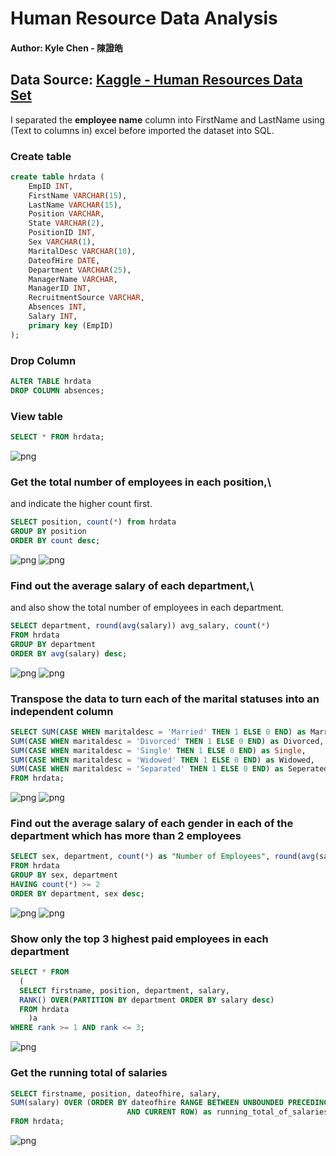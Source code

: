 # Human Resource Data Analysis

#### Author: Kyle Chen - 陳證皓

## Data Source: [Kaggle - Human Resources Data Set](https://www.kaggle.com/rhuebner/human-resources-data-set)
I separated the **employee name** column into FirstName and LastName using (Text to columns in) excel before imported the dataset into SQL.

### Create table
```sql
create table hrdata (
	EmpID INT,
	FirstName VARCHAR(15),
	LastName VARCHAR(15),
	Position VARCHAR,
	State VARCHAR(2),
	PositionID INT,
	Sex VARCHAR(1),
	MaritalDesc VARCHAR(10),
	DateofHire DATE,
	Department VARCHAR(25),
	ManagerName VARCHAR,
	ManagerID INT,
	RecruitmentSource VARCHAR,
	Absences INT,
	Salary INT,
	primary key (EmpID)
);
```

### Drop Column
```sql
ALTER TABLE hrdata
DROP COLUMN absences;
```

### View table
```sql
SELECT * FROM hrdata;
```
![png](img/table.png)

### Get the total number of employees in each position,\
and indicate the higher count first.

```sql
SELECT position, count(*) from hrdata
GROUP BY position
ORDER BY count desc;
```
![png](img/sql/num_position.png)
![png](img/tableau/num_position.png)

### Find out the average salary of each department,\
and also show the total number of employees in each department.

```sql
SELECT department, round(avg(salary)) avg_salary, count(*)
FROM hrdata
GROUP BY department
ORDER BY avg(salary) desc;
```
![png](img/sql/department_avg_salary.png)
![png](img/tableau/department_avg_salary.png)

### Transpose the data to turn each of the marital statuses into an independent column

```sql
SELECT SUM(CASE WHEN maritaldesc = 'Married' THEN 1 ELSE 0 END) as Married,
SUM(CASE WHEN maritaldesc = 'Divorced' THEN 1 ELSE 0 END) as Divorced,
SUM(CASE WHEN maritaldesc = 'Single' THEN 1 ELSE 0 END) as Single,
SUM(CASE WHEN maritaldesc = 'Widowed' THEN 1 ELSE 0 END) as Widowed,
SUM(CASE WHEN maritaldesc = 'Separated' THEN 1 ELSE 0 END) as Seperated
FROM hrdata;
```
![png](img/sql/transpose.png)
![png](img/tableau/transpose.png)

### Find out the average salary of each gender in each of the department which has more than 2 employees

```sql
SELECT sex, department, count(*) as "Number of Employees", round(avg(salary), 1) as "Average Salary"
FROM hrdata
GROUP BY sex, department
HAVING count(*) >= 2
ORDER BY department, sex desc;
```
![png](img/sql/sex_salary.png)
![png](img/tableau/sex_salary.png)

### Show only the top 3 highest paid employees in each department

```sql
SELECT * FROM
  (
  SELECT firstname, position, department, salary,
  RANK() OVER(PARTITION BY department ORDER BY salary desc)
  FROM hrdata
	)a
WHERE rank >= 1 AND rank <= 3;
```
![png](img/sql/partition_rank.png)

### Get the running total of salaries

```sql
SELECT firstname, position, dateofhire, salary,
SUM(salary) OVER (ORDER BY dateofhire RANGE BETWEEN UNBOUNDED PRECEDING
				          AND CURRENT ROW) as running_total_of_salaries
FROM hrdata;
```
![png](img/sql/running_total.png)
